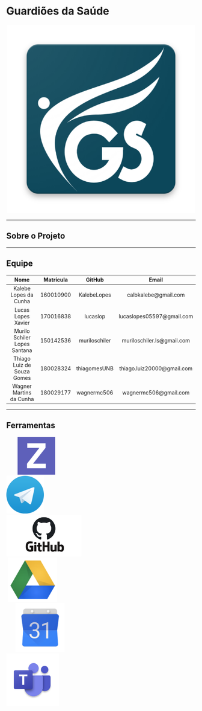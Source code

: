 # Guardiões da Saúde

<div align="center">
  <a href = "https://github.com/Requisitos-de-Software/2020.1-GuardioesdaSaude">
    <img src="/docs/assets/guardioes.png" width="500px"/>
  </a>
</div>
  
---

## Sobre o Projeto

---

## Equipe 

<table>
  <thead>
    <th>Nome</th>
    <th>Matrícula</th>
    <th>GitHub</th>
    <th>Email</th>
  </thead>
  <tbody align="center">
    <tr> 
      <td>Kalebe Lopes da Cunha</td>
      <td>160010900</td>
      <td>KalebeLopes</td>
      <td>calbkalebe@gmail.com</td>
    </tr>  
    <tr>
      <td>Lucas Lopes Xavier</td>
      <td>170016838</td>
      <td>lucaslop</td>
      <td>lucaslopes05597@gmail.com</td>
    </tr> 
    <tr>
      <td>Murilo Schiler Lopes Santana</td>
      <td>150142536</td>
      <td>muriloschiler</td>
      <td>muriloschiler.ls@gmail.com</td>
    </tr> 
    <tr>
      <td>Thiago Luiz de Souza Gomes</td>
      <td>180028324</td>
      <td>thiagomesUNB</td>
      <td>thiago.luiz20000@gmail.com</td>
    </tr> 
    <tr>
      <td>Wagner Martins da Cunha</td>
      <td>180029177</td>
      <td>wagnermc506</td>
      <td>wagnermc506@gmail.com</td>
    </tr> 
  </tbody>  
</table> 

---

## Ferramentas


<div>
  <div>
    <img src="/docs/assets/zenhub.png" alt="ZenHub" width="100" hspace="30">
  </div>
  <div>
    <img src="/docs/assets/telegram.png" alt="Telegram" width="100" hspace="0">
  </div>
  <div>
    <img src="/docs/assets/git.png" alt="GitHub" width="200">
  </div>
  <div>
    <img src="/docs/assets/driver.png" alt="Driver" width="130" hspace="5">
  </div>
  <div>
    <img src="/docs/assets/calendar.png" alt="Google Calendar" width="130" hspace="25">
  </div>
  <div>
    <img src="/docs/assets/teams.png" alt="Teams" width="140" hspace="0">
  </div>
</div>  
